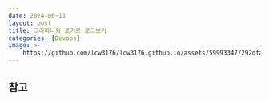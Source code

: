 ```yaml
---
date: 2024-06-11
layout: post
title: 그라파나와 로키로 로그보기
categories: [Devops]
image: >-
    https://github.com/lcw3176/lcw3176.github.io/assets/59993347/292dfaa2-4630-4b4f-aceb-0c1ad3d9a449
---
```





## 참고
